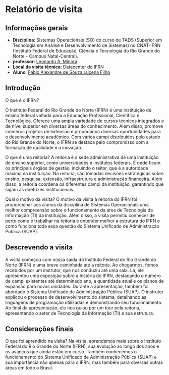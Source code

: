 
# Relatório de visita

## Informações gerais
- **Disciplina**: Sistemas Operacionais (SO) do curso de TADS (Superior em Tecnologia em Análise e Desenvolvimento de Sistemas) no CNAT-IFRN (Instituto Federal de Educação, Ciência e Tecnologia do Rio Grande do Norte - Campus Natal-Central).
- **professor**: [Leonardo A. Minora](https://github.com/leonardo-minora)
- **Local da visita técnica**: Datacenter do IFRN
- **Aluno**: [Fabio Alexandre de Souza Lucena Filho](https://github.com/Fabioasl) 

## Introdução
O que é o IFRN?

O Instituto Federal do Rio Grande do Norte (IFRN) é uma instituição de ensino federal voltada para a Educação Profissional, Científica e Tecnológica. Oferece uma ampla variedade de cursos técnicos integrados e de nível superior em diversas áreas do conhecimento. Além disso, promove inúmeros projetos de extensão e proporciona diversas oportunidades para o desenvolvimento acadêmico. Com vários campi distribuídos pelo estado do Rio Grande do Norte, o IFRN se destaca pelo compromisso com a formação de qualidade e a inovação.

O que é uma reitoria?
A reitoria é a sede administrativa de uma instituição de ensino superior, como universidades e institutos federais. É onde ficam os principais órgãos de gestão, incluindo o reitor, que é a autoridade máxima da instituição. Na reitoria, são tomadas decisões estratégicas sobre ensino, pesquisa, extensão, infraestrutura e administração financeira. Além disso, a reitoria coordena os diferentes campi da instituição, garantindo que sigam as diretrizes institucionais.


Qual o motivo da visita?
O motivo da visita à reitoria do IFRN foi proporcionar aos alunos da disciplina de Sistemas Operacionais uma melhor compreensão sobre o funcionamento da área de Tecnologia da Informação (TI) da instituição. Além disso, a visita permitiu conhecer de perto como é trabalhar na reitoria e entender melhor a estrutura do IFRN e como funciona toda essa questão do Sistema Unificado de Administração Pública (SUAP).


## Descrevendo a visita
A visita começou com nossa saída do Instituto Federal do Rio Grande do Norte (IFRN) e uma breve caminhada até a reitoria. Ao chegarmos, fomos recebidos por um instrutor, que nos conduziu até uma sala. Lá, ele apresentou uma exposição sobre a história do IFRN, destacando o número de campi existentes até determinado ano, a quantidade atual e os planos de expansão para novas unidades. Durante a apresentação, também foi abordado o Sistema Unificado de Administração Pública (SUAP). O instrutor explicou o processo de desenvolvimento do sistema, detalhando as linguagens de programação utilizadas e demonstrando seu funcionamento. Ao final da apresentação, ele nos guiou por um tour pela reitoria, apresentando o setor de Tecnologia da Informação (TI) e sua estrutura.

## Considerações finais
O que foi aprendido na visita?
Na visita, aprendemos mais sobre o Instituto Federal do Rio Grande do Norte (IFRN), sua evolução ao longo dos anos e os avanços que ainda estão em curso. Também conhecemos o funcionamento do Sistema Unificado de Administração Pública (SUAP) e sua importância não apenas para o IFRN, mas também para diversas outras áreas em todo o Brasil.
